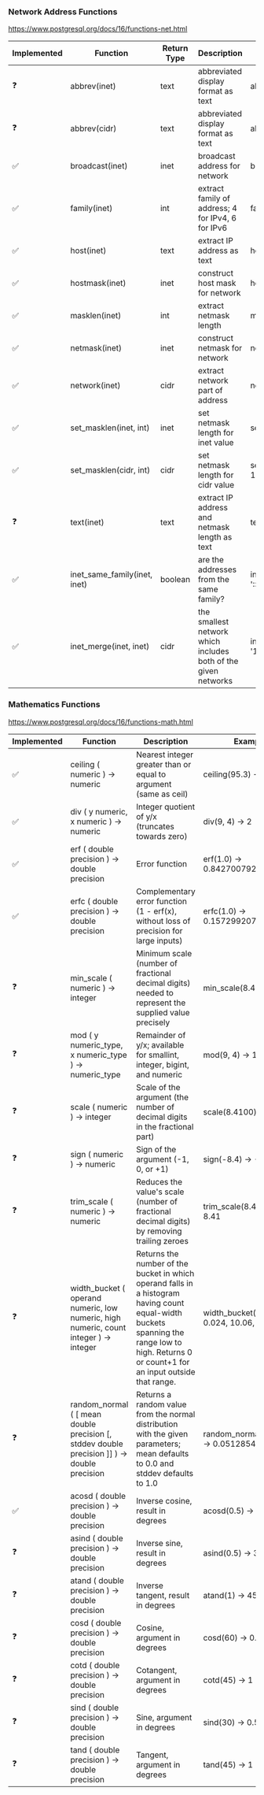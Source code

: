 ### Network Address Functions
https://www.postgresql.org/docs/16/functions-net.html

| Implemented | Function                     | Return Type | Description                                                    | Example                                        | Result           |
|-------------|------------------------------|-------------|----------------------------------------------------------------|------------------------------------------------|------------------|
| ❓           | abbrev(inet)                 | text        | abbreviated display format as text                             | abbrev(inet '10.1.0.0/16')                     | 10.1.0.0/16      |
| ❓           | abbrev(cidr)                 | text        | abbreviated display format as text                             | abbrev(cidr '10.1.0.0/16')                     | 10.1/16          |
| ✅︎          | broadcast(inet)              | inet        | broadcast address for network                                  | broadcast('192.168.1.5/24')                    | 192.168.1.255/24 |
| ✅︎          | family(inet)                 | int         | extract family of address; 4 for IPv4, 6 for IPv6              | family('::1')                                  | 6                |
| ✅︎          | host(inet)                   | text        | extract IP address as text                                     | host('192.168.1.5/24')                         | 192.168.1.5      |
| ✅︎          | hostmask(inet)               | inet        | construct host mask for network                                | hostmask('192.168.23.20/30')                   | 0.0.0.3          |
| ✅︎          | masklen(inet)                | int         | extract netmask length                                         | masklen('192.168.1.5/24')                      | 24               |
| ✅︎          | netmask(inet)                | inet        | construct netmask for network                                  | netmask('192.168.1.5/24')                      | 255.255.255.0    |
| ✅︎          | network(inet)                | cidr        | extract network part of address                                | network('192.168.1.5/24')                      | 192.168.1.0/24   |
| ✅︎          | set_masklen(inet, int)       | inet        | set netmask length for inet value                              | set_masklen('192.168.1.5/24', 16)              | 192.168.1.5/16   |
| ✅︎          | set_masklen(cidr, int)       | cidr        | set netmask length for cidr value                              | set_masklen('192.168.1.0/24'::cidr, 16)        | 192.168.0.0/16   |
| ❓           | text(inet)                   | text        | extract IP address and netmask length as text                  | text(inet '192.168.1.5')                       | 192.168.1.5/32   |
| ✅︎          | inet_same_family(inet, inet) | boolean     | are the addresses from the same family?                        | inet_same_family('192.168.1.5/24', '::1')      | false            |
| ✅︎          | inet_merge(inet, inet)       | cidr        | the smallest network which includes both of the given networks | inet_merge('192.168.1.5/24', '192.168.2.5/24') |

### Mathematics Functions
https://www.postgresql.org/docs/16/functions-math.html

| Implemented | Function                                                                                   | Description                                                                                                                                                                                   | Example                                 |
|-------------|--------------------------------------------------------------------------------------------|-----------------------------------------------------------------------------------------------------------------------------------------------------------------------------------------------|-----------------------------------------|
| ✅︎          | ceiling ( numeric ) → numeric                                                              | Nearest integer greater than or equal to argument (same as ceil)                                                                                                                              | ceiling(95.3) → 96                      |
| ✅︎          | div ( y numeric, x numeric ) → numeric                                                     | Integer quotient of y/x (truncates towards zero)                                                                                                                                              | div(9, 4) → 2                           | 
| ✅︎          | erf ( double precision ) → double precision                                                | Error function                                                                                                                                                                                | erf(1.0) → 0.8427007929497149           |
| ✅           | erfc ( double precision ) → double precision                                               | Complementary error function (1 - erf(x), without loss of precision for large inputs)                                                                                                         | erfc(1.0) → 0.15729920705028513         | 
| ❓           | min_scale ( numeric ) → integer                                                            | Minimum scale (number of fractional decimal digits) needed to represent the supplied value precisely                                                                                          | min_scale(8.4100) → 2                   | 
| ❓           | mod ( y numeric_type, x numeric_type ) → numeric_type                                      | Remainder of y/x; available for smallint, integer, bigint, and numeric                                                                                                                        | mod(9, 4) → 1                           | 
| ❓           | scale ( numeric ) → integer                                                                | Scale of the argument (the number of decimal digits in the fractional part)                                                                                                                   | scale(8.4100) → 4                       | 
| ❓           | sign ( numeric ) → numeric                                                                 | Sign of the argument (-1, 0, or +1)                                                                                                                                                           | sign(-8.4) → -1                         | 
| ❓           | trim_scale ( numeric ) → numeric                                                           | Reduces the value's scale (number of fractional decimal digits) by removing trailing zeroes                                                                                                   | trim_scale(8.4100) → 8.41               | 
| ❓           | width_bucket ( operand numeric, low numeric, high numeric, count integer ) → integer       | Returns the number of the bucket in which operand falls in a histogram having count equal-width buckets spanning the range low to high. Returns 0 or count+1 for an input outside that range. | width_bucket(5.35, 0.024, 10.06, 5) → 3 | 
| ❓           | random_normal ( [ mean double precision [, stddev double precision ]] ) → double precision | Returns a random value from the normal distribution with the given parameters; mean defaults to 0.0 and stddev defaults to 1.0                                                                | random_normal(0.0, 1.0) → 0.051285419   | 
| ✅           | acosd ( double precision ) → double precision                                              | Inverse cosine, result in degrees                                                                                                                                                             | acosd(0.5) → 60                         | 
| ❓           | asind ( double precision ) → double precision                                              | Inverse sine, result in degrees                                                                                                                                                               | asind(0.5) → 30                         | 
| ❓           | atand ( double precision ) → double precision                                              | Inverse tangent, result in degrees                                                                                                                                                            | atand(1) → 45                           | 
| ❓           | cosd ( double precision ) → double precision                                               | Cosine, argument in degrees                                                                                                                                                                   | cosd(60) → 0.5                          | 
| ❓           | cotd ( double precision ) → double precision                                               | Cotangent, argument in degrees                                                                                                                                                                | cotd(45) → 1                            | 
| ❓           | sind ( double precision ) → double precision                                               | Sine, argument in degrees                                                                                                                                                                     | sind(30) → 0.5                          | 
| ❓           | tand ( double precision ) → double precision                                               | Tangent, argument in degrees                                                                                                                                                                  | tand(45) → 1                            | 
